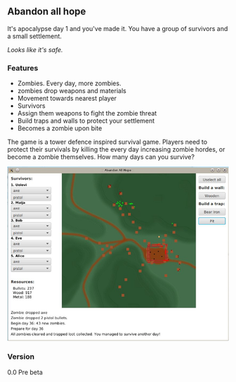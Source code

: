 ## Abandon all hope

It's apocalypse day 1 and you've made it. You have a group of survivors and a small settlement. 

_Looks like it's safe._ 

### Features

* Zombies. Every day, more zombies.
 * zombies drop weapons and materials
 * Movement towards nearest player
* Survivors
 * Assign them weapons to fight the zombie threat
 * Build traps and walls to protect your settlement
 * Becomes a zombie upon bite

The game is a tower defence inspired survival game. Players need to protect their survivals by killing the every day increasing zombie hordes, or become a zombie themselves. How many days can you survive?

![Game screencap](/screencap.jpg?raw=true "Game screencap")


### Version

0.0 Pre beta
